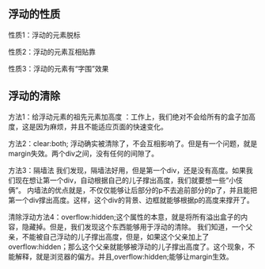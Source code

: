 

## 浮动的性质

性质1：浮动的元素脱标

性质2：浮动的元素互相贴靠

性质3：浮动的元素有“字围”效果

## 浮动的清除
方法1：给浮动元素的祖先元素加高度  ：工作上，我们绝对不会给所有的盒子加高度，这是因为麻烦，并且不能适应页面的快速变化。

方法2：clear:both;  浮动确实被清除了，不会互相影响了。但是有一个问题，就是margin失效。两个div之间，没有任何的间隙了。

方法3：隔墙法  我们发现，隔墙法好用，但是第一个div，还是没有高度。如果我们现在想让第一个div，自动根据自己的儿子撑出高度，我们就要想一些“小伎俩”。 内墙法的优点就是，不仅仅能够让后部分的p不去追前部分的p了，并且能把第一个div撑出高度。这样，这个div的背景、边框就能够根据p的高度来撑开了。

清除浮动方法4：overflow:hidden;这个属性的本意，就是将所有溢出盒子的内容，隐藏掉。但是，我们发现这个东西能够用于浮动的清除。
我们知道，一个父亲，不能被自己浮动的儿子撑出高度，但是，如果这个父亲加上了overflow:hidden；那么这个父亲就能够被浮动的儿子撑出高度了。这个现象，不能解释，就是浏览器的偏方。并且,overflow:hidden;能够让margin生效。
